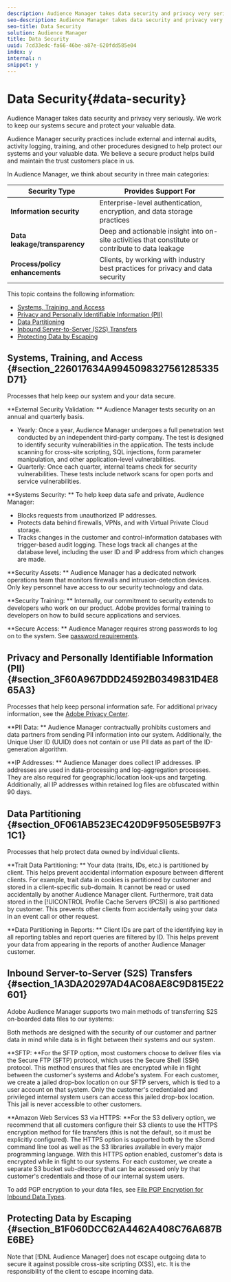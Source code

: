 ```yaml
---
description: Audience Manager takes data security and privacy very seriously. We work to keep our systems secure and protect your valuable data.
seo-description: Audience Manager takes data security and privacy very seriously. We work to keep our systems secure and protect your valuable data.
seo-title: Data Security
solution: Audience Manager
title: Data Security
uuid: 7cd33edc-fa66-46be-a87e-620fdd585e04
index: y
internal: n
snippet: y
---
```


# Data Security{#data-security}

Audience Manager takes data security and privacy very seriously. We work to keep our systems secure and protect your valuable data.

 Audience Manager security practices include external and internal audits, activity logging, training, and other procedures designed to help protect our systems and your valuable data. We believe a secure product helps build and maintain the trust customers place in us.

In Audience Manager, we think about security in three main categories:  

|  Security Type  | Provides Support For  |
|---|---|
| **Information security** | Enterprise-level authentication, encryption, and data storage practices  |
| **Data leakage/transparency** | Deep and actionable insight into on-site activities that constitute or contribute to data leakage  |
| **Process/policy enhancements** | Clients, by working with industry best practices for privacy and data security  |

This topic contains the following information:

* [Systems, Training, and Access](../../c-am-overview-intro/c-data-security-and-privacy/data-security.md#section_226017634A9945098327561285335D71) 
* [Privacy and Personally Identifiable Information (PII)](../../c-am-overview-intro/c-data-security-and-privacy/data-security.md#section_3F60A967DDD24592B0349831D4E865A3) 
* [Data Partitioning](../../c-am-overview-intro/c-data-security-and-privacy/data-security.md#section_0F061AB523EC420D9F9505E5B97F31C1) 
* [Inbound Server-to-Server (S2S) Transfers](../../c-am-overview-intro/c-data-security-and-privacy/data-security.md#section_1A3DA20297AD4AC08AE8C9D815E22601) 
* [Protecting Data by Escaping](../../c-am-overview-intro/c-data-security-and-privacy/data-security.md#section_B1F060DCC62A4462A408C76A687BE6BE)

## Systems, Training, and Access {#section_226017634A9945098327561285335D71}

Processes that help keep our system and your data secure.

**External Security Validation: ** Audience Manager tests security on an annual and quarterly basis.

* Yearly: Once a year, Audience Manager undergoes a full penetration test conducted by an independent third-party company. The test is designed to identify security vulnerabilities in the application. The tests include scanning for cross-site scripting, SQL injections, form parameter manipulation, and other application-level vulnerabilities. 
* Quarterly: Once each quarter, internal teams check for security vulnerabilities. These tests include network scans for open ports and service vulnerabilities.

**Systems Security: ** To help keep data safe and private, Audience Manager:

* Blocks requests from unauthorized IP addresses. 
* Protects data behind firewalls, VPNs, and with Virtual Private Cloud storage. 
* Tracks changes in the customer and control-information databases with trigger-based audit logging. These logs track all changes at the database level, including the user ID and IP address from which changes are made.

**Security Assets: ** Audience Manager has a dedicated network operations team that monitors firewalls and intrusion-detection devices. Only key personnel have access to our security technology and data.

**Security Training: ** Internally, our commitment to security extends to developers who work on our product. Adobe provides formal training to developers on how to build secure applications and services.

**Secure Access: ** Audience Manager requires strong passwords to log on to the system. See [password requirements](../../reference/password-requirements.md#concept_0B501857C23944DCAE4875D3F9455F5F).

## Privacy and Personally Identifiable Information (PII) {#section_3F60A967DDD24592B0349831D4E865A3}

Processes that help keep personal information safe. For additional privacy information, see the [Adobe Privacy Center](https://www.adobe.com/privacy/advertising-services.html).

**PII Data: ** Audience Manager contractually prohibits customers and data partners from sending PII information into our system. Additionally, the Unique User ID (UUID) does not contain or use PII data as part of the ID-generation algorithm.

**IP Addresses: ** Audience Manager does collect IP addresses. IP addresses are used in data-processing and log-aggregation processes. They are also required for geographic/location look-ups and targeting. Additionally, all IP addresses within retained log files are obfuscated within 90 days.

## Data Partitioning {#section_0F061AB523EC420D9F9505E5B97F31C1}

Processes that help protect data owned by individual clients.

**Trait Data Partitioning: ** Your data (traits, IDs, etc.) is partitioned by client. This helps prevent accidental information exposure between different clients. For example, trait data in cookies is partitioned by customer and stored in a client-specific sub-domain. It cannot be read or used accidentally by another Audience Manager client. Furthermore, trait data stored in the [!UICONTROL Profile Cache Servers (PCS)] is also partitioned by customer. This prevents other clients from accidentally using your data in an event call or other request.

**Data Partitioning in Reports: ** Client IDs are part of the identifying key in all reporting tables and report queries are filtered by ID. This helps prevent your data from appearing in the reports of another Audience Manager customer.

## Inbound Server-to-Server (S2S) Transfers {#section_1A3DA20297AD4AC08AE8C9D815E22601}

Adobe Audience Manager supports two main methods of transferring S2S on-boarded data files to our systems:

Both methods are designed with the security of our customer and partner data in mind while data is in flight between their systems and our system.

**SFTP: **For the SFTP option, most customers choose to deliver files via the Secure FTP (SFTP) protocol, which uses the Secure Shell (SSH) protocol. This method ensures that files are encrypted while in flight between the customer's systems and Adobe's system. For each customer, we create a jailed drop-box location on our SFTP servers, which is tied to a user account on that system. Only the customer's credentialed and privileged internal system users can access this jailed drop-box location. This jail is never accessible to other customers.

**Amazon Web Services S3 via HTTPS: **For the S3 delivery option, we recommend that all customers configure their S3 clients to use the HTTPS encryption method for file transfers (this is not the default, so it must be explicitly configured). The HTTPS option is supported both by the s3cmd command line tool as well as the S3 libraries available in every major programming language. With this HTTPS option enabled, customer's data is encrypted while in flight to our systems. For each customer, we create a separate S3 bucket sub-directory that can be accessed only by that customer's credentials and those of our internal system users.

To add PGP encryption to your data files, see [File PGP Encryption for Inbound Data Types](../../c-integration/sending-audience-data/batch-data-transfer-explained/inbound-file-encryption.md#concept_94660DC77BAB4D558B793D59988B0A21).

## Protecting Data by Escaping {#section_B1F060DCC62A4462A408C76A687BE6BE}

Note that [!DNL Audience Manager] does not escape outgoing data to secure it against possible cross-site scripting (XSS), etc. It is the responsibility of the client to escape incoming data. 
